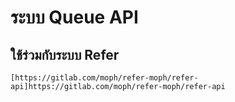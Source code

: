 # ระบบ Queue API
## ใช้ร่วมกับระบบ Refer
``
[https://gitlab.com/moph/refer-moph/refer-api]https://gitlab.com/moph/refer-moph/refer-api
``